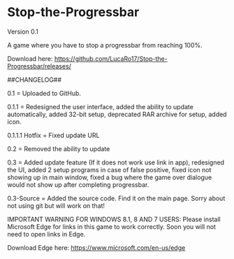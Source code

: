# Stop-the-Progressbar

Version 0.1

A game where you have to stop a progressbar from reaching 100%.

Download here: https://github.com/LucaRo17/Stop-the-Progressbar/releases/

##CHANGELOG##

0.1 = Uploaded to GitHub.

0.1.1 = Redesigned the user interface, added the ability to update automatically, added 32-bit setup, deprecated RAR archive for setup, added icon.

0.1.1.1 Hotfix = Fixed update URL

0.2 = Removed the ability to update

0.3 = Added update feature (If it does not work use link in app), redesigned the UI, added 2 setup programs in case of false positive, fixed icon not showing up in main window, fixed a bug where the game over dialogue would not show up after completing progressbar.

0.3-Source = Added the source code. Find it on the main page. Sorry about not using git but will work on that!

IMPORTANT WARNING FOR WINDOWS 8.1, 8 AND 7 USERS:
Please install Microsoft Edge for links in this game to work correctly. Soon you will not need to open links in Edge.

Download Edge here: https://www.microsoft.com/en-us/edge
